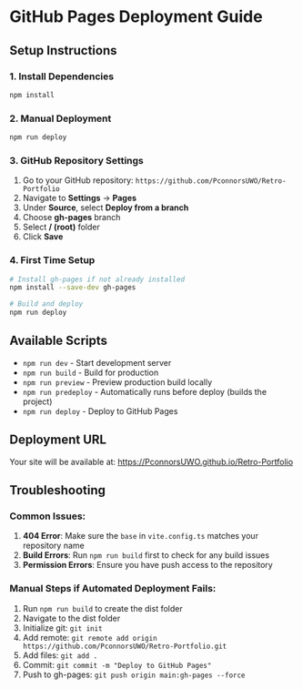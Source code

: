# GitHub Pages Deployment Guide

## Setup Instructions

### 1. Install Dependencies
```bash
npm install
```

### 2. Manual Deployment
```bash
npm run deploy
```

### 3. GitHub Repository Settings
1. Go to your GitHub repository: `https://github.com/PconnorsUWO/Retro-Portfolio`
2. Navigate to **Settings** → **Pages**
3. Under **Source**, select **Deploy from a branch**
4. Choose **gh-pages** branch
5. Select **/ (root)** folder
6. Click **Save**

### 4. First Time Setup
```bash
# Install gh-pages if not already installed
npm install --save-dev gh-pages

# Build and deploy
npm run deploy
```

## Available Scripts

- `npm run dev` - Start development server
- `npm run build` - Build for production
- `npm run preview` - Preview production build locally
- `npm run predeploy` - Automatically runs before deploy (builds the project)
- `npm run deploy` - Deploy to GitHub Pages

## Deployment URL
Your site will be available at: https://PconnorsUWO.github.io/Retro-Portfolio

## Troubleshooting

### Common Issues:
1. **404 Error**: Make sure the `base` in `vite.config.ts` matches your repository name
2. **Build Errors**: Run `npm run build` first to check for any build issues
3. **Permission Errors**: Ensure you have push access to the repository

### Manual Steps if Automated Deployment Fails:
1. Run `npm run build` to create the dist folder
2. Navigate to the dist folder
3. Initialize git: `git init`
4. Add remote: `git remote add origin https://github.com/PconnorsUWO/Retro-Portfolio.git`
5. Add files: `git add .`
6. Commit: `git commit -m "Deploy to GitHub Pages"`
7. Push to gh-pages: `git push origin main:gh-pages --force`
